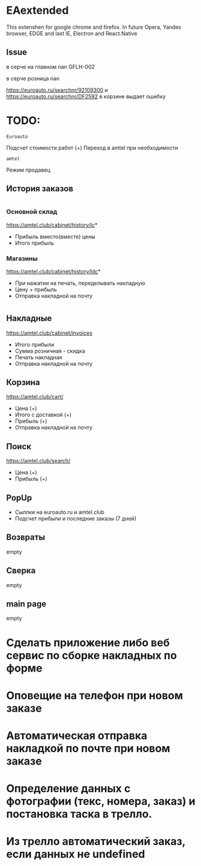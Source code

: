 # EAextended

This extenshen for google chrome and firefox.
In future Opera, Yandex browser, EDGE and last IE, Electron and React.Native

## Issue

в серче на главном nan
GFLH-002

в серче розница nan

https://euroauto.ru/searchnr/92109300 и https://euroauto.ru/searchnr/DF2592 в корзине выдает ошибку

# TODO:

    Euroauto

Подсчет стоимости работ (+)
Переход в amtel при необходимости

    amtel

Режим продавец

## История заказов

#

### Основной склад

https://amtel.club/cabinet/history/lc*

- Прибыль вместо(вместе) цены
- Итого прибыль

### Магазины

https://amtel.club/cabinet/history/ldc*

- При нажатии на печать, переделывать накладную
- Цену + прибыль
- Отправка накладной на почту

#

## Накладные

https://amtel.club/cabinet/invoices

- Итого прибыли
- Сумма розничная - скидка
- Печать накладная
- Отправка накладной на почту

## Корзина

https://amtel.club/cart/

- Цена (+)
- Итого с доставкой (+)
- Прибыль (+)
- Отправка накладной на почту

## Поиск

https://amtel.club/search/

- Цена (+)
- Прибыль (+)

## PopUp

- Сыллки на euroauto.ru и amtel.club
- Подсчет прибыли и последние заказы (7 дней)

## Возвраты

empty

## Сверка

empty

## main page

empty

#

# Сделать приложение либо веб сервис по сборке накладных по форме

# Оповещие на телефон при новом заказе

# Автоматическая отправка накладкой по почте при новом заказе

# Определение данных с фотографии (текс, номера, заказ) и постановка таска в трелло.

# Из трелло автоматический заказ, если данных не undefined
